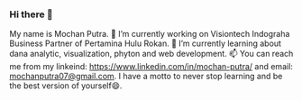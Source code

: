 ### Hi there 👋
My name is Mochan Putra. 🔭 I’m currently working on Visiontech Indograha Business Partner of Pertamina Hulu Rokan. 🌱 I’m currently learning about dana analytic, visualization, phyton and web development. 📫 You can reach me from my linkeind: https://www.linkedin.com/in/mochan-putra/ and email: mochanputra07@gmail.com. I have a motto to never stop learning and be the best version of yourself😄.
<!--
**mochanputrah/mochanputrah** is a ✨ _special_ ✨ repository because its `README.md` (this file) appears on your GitHub profile.

Here are some ideas to get you started:

- 🔭 I’m currently working on ...
- 🌱 I’m currently learning ...
- 👯 I’m looking to collaborate on ...
- 🤔 I’m looking for help with ...
- 💬 Ask me about ...
- 📫 How to reach me: ...
- 😄 Pronouns: ...
- ⚡ Fun fact: ...
-->
